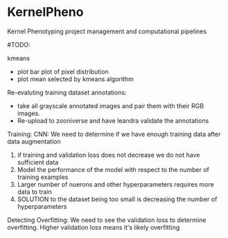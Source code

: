 # KernelPheno
Kernel Phenotyping project management and computational pipelines

#TODO:

kmeans

* plot bar plot of pixel distribution
* plot mean selected by kmeans algorithm

Re-evaluting training dataset annotations:
* take all grayscale annotated images and pair them with their RGB images. 
* Re-upload to zooniverse and have leandra validate the annotations

Training:
  CNN:
    We need to determine if we have enough training data after data augmentation
1. if training and validation loss does not decrease we do not have sufficient data
2. Model the performance of the model with respect to the number of training examples
3. Larger number of nuerons and other hyperparameters requires more data to train
4. SOLUTION to the dataset being too small is decreasing the number of hyperparameters
    
Detecting Overfitting:
  We need to see the validation loss to determine overfitting. Higher validation loss means it's likely overfitting
  
  
